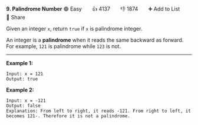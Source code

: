 
**9. Palindrome Number**
🟢 Easy  👍 4137  👎 1874  ➕ Add to List  🔗 Share

Given an integer `x`, return `true` if `x` is palindrome integer.

An integer is a **palindrome** when it reads the same backward as forward.
For example, `121` is palindrome while `123` is not.

---

**Example 1:**

```
Input: x = 121  
Output: true
```

**Example 2:**

```
Input: x = -121  
Output: false  
Explanation: From left to right, it reads -121. From right to left, it becomes 121-. Therefore it is not a palindrome.
```
